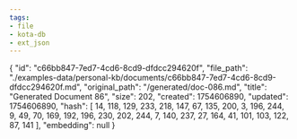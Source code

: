 ```yaml
---
tags:
- file
- kota-db
- ext_json
---
```

{
  "id": "c66bb847-7ed7-4cd6-8cd9-dfdcc294620f",
  "file_path": "./examples-data/personal-kb/documents/c66bb847-7ed7-4cd6-8cd9-dfdcc294620f.md",
  "original_path": "/generated/doc-086.md",
  "title": "Generated Document 86",
  "size": 202,
  "created": 1754606890,
  "updated": 1754606890,
  "hash": [
    14,
    118,
    129,
    233,
    218,
    147,
    67,
    135,
    200,
    3,
    196,
    244,
    9,
    49,
    70,
    169,
    192,
    196,
    230,
    202,
    244,
    7,
    140,
    237,
    27,
    164,
    41,
    101,
    103,
    122,
    87,
    141
  ],
  "embedding": null
}